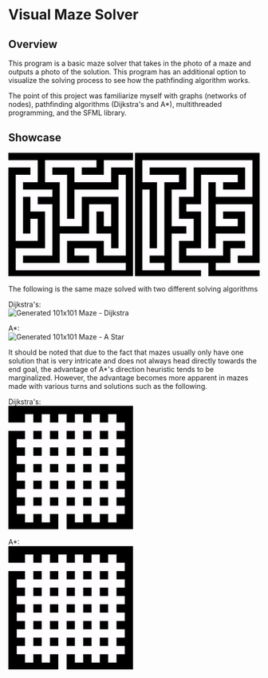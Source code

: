 # Visual Maze Solver

## Overview
This program is a basic maze solver that takes in the photo of a maze and outputs a photo of the solution. This program has an additional option to visualize the solving process to see how the pathfinding algorithm works.

The point of this project was familiarize myself with graphs (networks of nodes), pathfinding algorithms (Dijkstra's and A*), multithreaded programming, and the SFML library. 

## Showcase
<!---All of these gifs have been manually synchronized to have a total of 150 frames and to start solving on the 30th frame. These were shot with OBS and then edited on ezgif.com--->
<img src="Maze Gifs/Generated Small Maze - Dijkstra.gif" alt="Generated Small Maze - Dijkstra"  width=250/>

<img src="Maze Gifs/Generated Small Maze 2 - Dijkstra.gif" alt="Generated Small Maze 2 - Dijkstra"  width=250/>

The following is the same maze solved with two different solving algorithms 

Dijkstra's: <br>
<img src="Maze Gifs/Generated 101x101 Maze - Dijkstra.gif" alt="Generated 101x101 Maze - Dijkstra"  width=250/>

A*: <br>
<img src="Maze Gifs/Generated 101x101 Maze - A Star.gif" alt="Generated 101x101 Maze - A Star"  width=250/>

It should be noted that due to the fact that mazes usually only have one solution that is very intricate and does not always head directly towards the end goal, the advantage of A*'s direction heuristic tends to be marginalized. However, the advantage becomes more apparent in mazes made with various turns and solutions such as the following. 

Dijkstra's: <br>
<img src="Maze Gifs/Neutral Maze - Dijkstra.gif" alt="Neutral Maze - Dijkstra"  width=250/>

A*: <br>
<img src="Maze Gifs/Neutral Maze - A Star.gif" alt="Neutral Maze - A Star"  width=250/>
